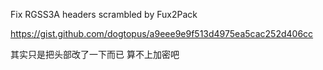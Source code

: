 Fix RGSS3A headers scrambled by Fux2Pack 

https://gist.github.com/dogtopus/a9eee9e9f513d4975ea5cac252d406cc

其实只是把头部改了一下而已 算不上加密吧
